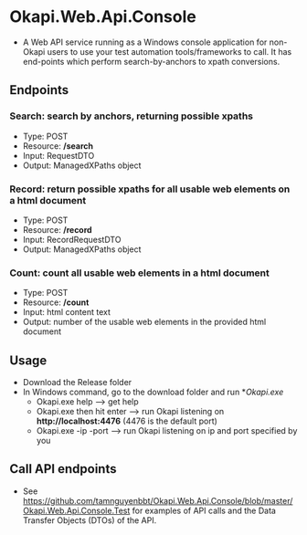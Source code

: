 # Okapi.Web.Api.Console
* A Web API service running as a Windows console application for non-Okapi users to use your test automation tools/frameworks to call. It has end-points which perform search-by-anchors to xpath conversions.

## Endpoints
### Search: search by anchors, returning possible xpaths
* Type: POST
* Resource: **/search**
* Input: RequestDTO
* Output: ManagedXPaths object

### Record: return possible xpaths for all usable web elements on a html document
* Type: POST
* Resource: **/record**
* Input: RecordRequestDTO
* Output: ManagedXPaths object

### Count: count all usable web elements in a html document
* Type: POST
* Resource: **/count**
* Input: html content text
* Output: number of the usable web elements in the provided html document

## Usage
* Download the Release folder
* In Windows command, go to the download folder and run **Okapi.exe*
  * Okapi.exe help --> get help
  * Okapi.exe then hit enter --> run Okapi listening on **http://localhost:4476** (4476 is the default port)
  * Okapi.exe -ip <your machine ip> -port <your specified port> --> run Okapi listening on ip and port specified by you
  
## Call API endpoints
* See https://github.com/tamnguyenbbt/Okapi.Web.Api.Console/blob/master/Okapi.Web.Api.Console.Test for examples of API calls and the Data Transfer Objects (DTOs) of the API.
